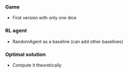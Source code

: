 ### Game

* First version with only one dice



### RL agent

* RandomAgent as a baseline (can add other baselines)



### Optimal solution

* Compute it theoretically